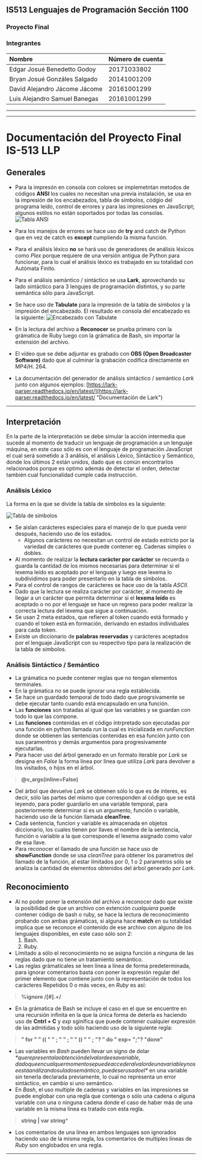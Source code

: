 <!-- Encabezado -->
## IS513 Lenguajes de Programación Sección 1100
### Proyecto Final
### Integrantes
| Nombre | Número de cuenta |
| :----------- | :------------- | 
| Edgar Josué Benedetto Godoy | 20171033802 | 
| Bryan Josué Gonzáles Salgado | 20141001209 | 
| David Alejandro Jácome Jácome | 20161001299 | 
| Luis Alejandro Samuel Banegas | 20161001299 |

___
___

<!-- Titulo -->
# Documentación del Proyecto Final IS-513 LLP

<!-- Aspectos generales -->
## Generales
* Para la impresón en consola con colores se implemetntan metodos de códigos **ANSI** los cuales no necesitan una previa instalación, se usa en la impresión de los encabezados, tabla de símbolos, códgio del programa leído, control de errores y para las impresiones en JavaScript; algunos estilos no están soportados por todas las consolas.
![Tabla ANSI](https://drive.google.com/uc?export=view&id=1QiDFa9xF9hOoBo-oggjlnA5eQ2A1Voqy)

* Para los manejos de errores se hace uso de **try** and catch de Python que en vez de catch es **except** cumpliendo la misma función.
* Para el análisis léxico **no** se hará uso de generadores de análisis léxicos como *Plex* porque requiere de una versión antigua de Python para funcionar, para lo cual el análisis léxico es trabajado en su totalidad con Autómata Finito.
* Para el análisis semántico / sintáctico se usa **Lark**, aprovechando su lado sintáctico para 3 lengujes de programación distintos, y su parte semántica sólo para JavaScript.
* Se hace uso de **Tabulate** para la impresión de la tabla de símbolos y la impresión del encabezado. El resultado en consola del encabezado es la siguiente:
![Encabezado con Tabulate](https://drive.google.com/uc?export=view&id=19M3oOI9m_5hgdendKhghLgcZ313plcwB)

* En la lectura del archivo a **Reconocer** se prueba primero con la grámatica de Ruby luego con la grámatica de Bash, sin importar la extensión del archivo.
* El vídeo que se debe adjuntar es grabado con **OBS (Open Broadcaster Software)** dado que al culminar la grabación codifica directamente en MP4/H. 264.
* La documentación del generador de análisis sintáctico / semántico *Lark* junto con algunos ejemplos: 
[https://lark-parser.readthedocs.io/en/latest/](https://lark-parser.readthedocs.io/en/latest/ "Documentación de Lark")
___

<!-- Parte de Interpretación -->
## Interpretación
En la parte de la interpretación se debe simular la acción intermedia que sucede al momento de traducir un lenguaje de programación a un lenguaje máquina, en este caso sólo es con el lenguaje de programación JavaScript el cual será sometido a 3 análisis, el análisis Léxico, Sintáctico y Semántico, donde los últimos 2 están unidos, dado que es común encontrarlos relacionados porque es optimo además de detectar el orden, detectar también cual funcionalidad cumple cada instrucción. 

<!-- Análisis Léxico de la parte de Interpretación -->
### Análisis Léxico
 La forma en la que se divide la tabla de símbolos es la siguiente:

![Tabla de símbolos](https://drive.google.com/uc?export=view&id=1PSW4R9ncRHMwR7VE-L-lJieZ6IlvOSqi)
* Se aislan carácteres especiales para el manejo de lo que pueda venir después, haciendo uso de los estados.
    * Algunos carácteres no necesitan un control de estado estricto por la variedad de carácteres que puede contener eg. Cadenas simples o dobles.
* Al momento de realizar la **lectura carácter por carácter** se recuerda o guarda la cantidad de los mismos necesarias para determinar si el lexema leído es aceptado por el lenguaje y luego ese lexema lo subdividimos para poder presentarlo en la tabla de símbolos.
* Para el control de rangos de carácteres se hace uso de la tabla *ASCII*.
* Dado que la lectura se realiza carácter por carácter, al momento de llegar a un carácter que permita determinar si el **lexema leído** es aceptado o no por el lenguaje se hace un regreso para poder realizar la correcta lectura del lexema que sigue a continuación.
* Se usan 2 meta estados, que refieren al token cuando está formado y cuando el token está en formación, derivando en estados individuales para cada token.
* Existe un diccionario de **palabras reservadas** y carácteres aceptados por el lenguaje JavaScript con su respectivo tipo para la realización de la tabla de símbolos.

### Análisis Sintáctico / Semántico
* La grámatica no puede contener reglas que no tengan elementos terminales.
* En la grámatica no se puede ignorar una regla establecida.
* Se hace un guardado temporal de todo dado que progrsivamente se debe ejecutar tanto cuando está encapsulado en una función.
* Las **funciones** son tratadas al igual que las variables y se guardan con todo lo que las compone.
* Las **funciones** contenidas en el código intrpretado son ejecutadas por una función en python llamada *run* la cual es inicializada en *runFunction* donde se obtienen las sentencias contenidas en esa función junto con sus paramentros y demás argumentos para progresivamente ejecutarlas. 
* Para hacer uso del árbol generado en un formato iterable por *Lark* se designa en *False* la forma línea por línea que utiliza *Lark* para devolver a los visitados, o hijos en el árbol.
> **@v_args(inline=False)** 
* Del árbol que devuelve *Lark* se obtienen sólo lo que es de interes, es decir, sólo las partes del mismo que corresponden al código que se está leyendo, para poder guardarlo en una variable temporal, para posteriormente determinar si es un argumento, función o variable, haciendo uso de la función llamada **cleanTree**.
* Cada sentencia, funcion y variable es almacenada en objetos diccionario, los cuales tienen por llaves el nombre de la sentencia, función o variable a la que corresponde el lexema asignado como valor de esa llave.
* Para reconocer el llamado de una función se hace uso de **showFunction** donde se usa *cleanTree* para obtener los parametros del llamado de la función, al estar límitados por 0, 1 o 2 parametros sólo se analiza la cantidad de elementos obtenidos del árbol generado por *Lark*.

## Reconocimiento
* Al no poder poner la extensión del archivo a reconocer dado que existe la posibilidad de que un archivo con extención *cualquiera* puede contener código de bash o ruby, se hace la lectura de reconocimiento probando con ambas grámaticas, si alguna hace **match** en su totalidad implica que se reconoce el contenido de ese archivo con alguno de los lenguajes disponibles, en este caso sólo son 2:
    1. Bash.
    2. Ruby.
* Límitado a sólo el reconocimiento no se asigna función a ninguna de las reglas dado que no tiene un tratamiento semántico.
* Las reglas grámaticales se leen línea a línea de forma predeterminada, para ignorar comentarios basta con poner la expresión regular del primer elemento que contiene junto con la representación de todos los carácteres Repetidos 0 o más veces, en *Ruby* es así:
> **%ignore /[\#].+/** 
* En la grámatica de Bash se incluye el caso en el que se encuentre en una recursión infinita en la que la única forma de deterla es haciendo uso de **Cntrl + C** y *exp* sginifica que puede contener cualquier expresión de las admitidas y todo sólo haciendo uso de la siguiente regla:  
>**" for " " (( " " ; " " ; " " )) " " ; "? " do " exp+ ";"?  "done"**
* Las variables en *Bash* pueden llevar un signo de dolar *$* que representa la obtención del valor de esa variable, dado que en cualquer momento se puede acceder al valor de una variable y no se está análizando su lado semántico, puede ser usado el *$* en una variable sin tenerla declarada previamente, lo cual no representa un error sintáctico, en cambio si uno semántico.
* En *Bash*, el uso multiple de cadenas y variables en las impresiones se puede englobar con una regla que contenga o sólo una cadena o alguna variable con una o ninguna cadena donde el caso de haber más de una variable en la misma línea es tratado con esta regla.
> **string | var string***
* Los comentarios de una línea en ambos lenguajes son ignorados haciendo uso de la misma regla, los comentarios de multiples líneas de *Ruby* son englobados en una regla.

___
